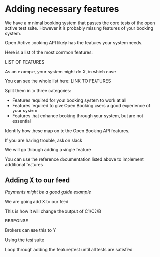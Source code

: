 # Adding necessary features

We have a minimal booking system that passes the core tests of the open active test suite. However it is probably missing features of your booking system.&#x20;

Open Active booking API likely has the features your system needs.

Here is a list of the most common features:

LIST OF FEATURES

As an example, your system might do X, in which case&#x20;

You can see the whole list here: LINK TO FEATURES

Split them in to three categories:

* Features required for your booking system to work at all
* Features required to give Open Booking users a good experience of your system
* Features that enhance booking through your system, but are not essential

Identify how these map on to the Open Booking API features.

If you are having trouble, ask on slack

We will go through adding a single feature

You can use the reference documentation listed above to implement additional features

## Adding X to our feed

_Payments might be a good guide example_

We are going add X to our feed

This is how it will change the output of C1/C2/B

RESPONSE

Brokers can use this to Y

Using the test suite

Loop through adding the feature/test until all tests are satisfied



